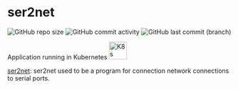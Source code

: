 # ser2net

![GitHub repo size](https://img.shields.io/github/repo-size/theautomation/ser2net?logo=Github)
![GitHub commit activity](https://img.shields.io/github/commit-activity/y/theautomation/ser2net?logo=github)
![GitHub last commit (branch)](https://img.shields.io/github/last-commit/theautomation/ser2net/main?logo=github)

Application running in Kubernetes <img src="https://github.com/theautomation/kubernetes-gitops/blob/main/assets/img/k8s.png?raw=true" alt="K8s" style="height: 40px; width:40px;"/>

[ser2net](https://manpages.ubuntu.com/manpages/jammy/man5/ser2net.yaml.5.html): ser2net used to be a program for connection network connections to serial ports.
